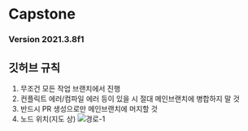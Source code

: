 # Capstone

### Version 2021.3.8f1

## 깃허브 규칙
1. 무조건 모든 작업 브랜치에서 진행
2. 컨플릭트 에러/컴파일 에러 등이 있을 시 절대 메인브랜치에 병합하지 말 것
3. 반드시 PR 생성으로만 메인브랜치에 머지할 것
4. 노드 위치(지도 상)
![경로-1](https://user-images.githubusercontent.com/52652682/204420364-58b770c0-9b66-42f8-865e-c3ab9886b2c3.png)
